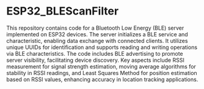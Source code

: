 # ESP32_BLEScanFilter
This repository contains code for a Bluetooth Low Energy (BLE) server implemented on ESP32 devices. The server initializes a BLE service and characteristic, enabling data exchange with connected clients. It utilizes unique UUIDs for identification and supports reading and writing operations via BLE characteristics. The code includes BLE advertising to promote server visibility, facilitating device discovery. Key aspects include RSSI measurement for signal strength estimation, moving average algorithms for stability in RSSI readings, and Least Squares Method for position estimation based on RSSI values, enhancing accuracy in location tracking applications.
